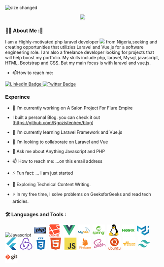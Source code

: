 ![size changed](https://user-images.githubusercontent.com/60478145/175014439-76b62192-ed2c-4a74-a149-3b3204cf2b83.png)
<div id="header" align="center">
  <img src="https://media.giphy.com/media/M9gbBd9nbDrOTu1Mqx/giphy.gif" width="100"/>
</div>


### 👨‍💻 About Me :👋

I am a Highly-motivated php laravel developer <img src="https://media.giphy.com/media/WUlplcMpOCEmTGBtBW/giphy.gif" width="30"> from Nigeria,seeking and creating opportunities that utilizies Laravel and Vue.js for a software engineering role. I am also a freelance developer looking for projects that will help boost my portfolio. My skills include php, laravel, Mysql, javascript, HTML, Bootstrap and CSS. But my main focus is with laravel and vue.js. 

- 📫How to reach me:
<div id="badges">
  <a href="https://linkedin.com/in/ngozi-stephen-6128b8166">
    <img src="https://img.shields.io/badge/LinkedIn-blue?style=for-the-badge&logo=linkedin&logoColor=white" alt="LinkedIn Badge"/>
  </a>
  <a href="https://twitter.com/Stephen_Ngozi">
    <img src="https://img.shields.io/badge/Twitter-blue?style=for-the-badge&logo=twitter&logoColor=white" alt="Twitter Badge"/>
  </a>
</div>


### Experince
- 🔭 I’m currently working on A Salon Project For Flure Empire
- I built a personal Blog. you can check it out [https://github.com/Ngozistephen/blog]  


- 🌱 I’m currently learning Laravel Framework and Vue.js
- 👯 I’m looking to collaborate on Laravel and Vue
- 💬 Ask me about Anything Javascript and PHP
- 📫 How to reach me: ...on this email address 

- ⚡ Fun fact: ... I am just started

- 🌱 Exploring Technical Content Writing.

- ⚡ In my free time, I solve problems on GeeksforGeeks and read tech articles.


### 🛠️ Languages and Tools :
<div>
  <img src="https://github.com/devicons/devicon/blob/master/icons/javascript/javascript-original-wordmark.svg" title="Javascript" alt="Javascript" width="40" height="40"/>&nbsp;
   <img src="https://github.com/devicons/devicon/blob/master/icons/php/php-original.svg" title="Php" alt="JPhp" width="40" height="40"/>&nbsp;
  <img src="https://github.com/devicons/devicon/blob/master/icons/laravel/laravel-plain-wordmark.svg" title="Laravel" alt="Laravel" width="40" height="40"/>&nbsp;
  <img src="https://github.com/devicons/devicon/blob/master/icons/vuejs/vuejs-original.svg" title="Vuejs" alt="Vuejs" width="40" height="40"/>&nbsp;
  <img src="https://github.com/devicons/devicon/blob/master/icons/mysql/mysql-original-wordmark.svg" title="MySQL"  alt="MySQL" width="40" height="40"/>&nbsp;
  <img src="https://github.com/devicons/devicon/blob/master/icons/spring/spring-original-wordmark.svg" title="Spring" alt="Spring" width="40" height="40"/>&nbsp;
  <img src="  https://github.com/devicons/devicon/blob/master/icons/linux/linux-original.svg" title="Linux" alt="Linux" width="40" height="40"/>&nbsp;
  <img src=" https://github.com/devicons/devicon/blob/master/icons/nginx/nginx-original.svg" title="Nginx" alt="Nginx" width="40" height="40"/>&nbsp;
   <img src="https://github.com/devicons/devicon/blob/master/icons/materialui/materialui-original.svg" title="Material UI" alt="Material UI" width="40" height="40"/>&nbsp;
  <img src="https://github.com/devicons/devicon/blob/master/icons/flutter/flutter-original.svg" title="Flutter" alt="Flutter" width="40" height="40"/>&nbsp;
  <img src="https://github.com/devicons/devicon/blob/master/icons/redux/redux-original.svg" title="Redux" alt="Redux " width="40" height="40"/>&nbsp;
  <img src="https://github.com/devicons/devicon/blob/master/icons/css3/css3-plain-wordmark.svg"  title="CSS3" alt="CSS" width="40" height="40"/>&nbsp;
  <img src="https://github.com/devicons/devicon/blob/master/icons/html5/html5-original.svg" title="HTML5" alt="HTML" width="40" height="40"/>&nbsp;
  <img src="https://github.com/devicons/devicon/blob/master/icons/javascript/javascript-original.svg" title="JavaScript" alt="JavaScript" width="40" height="40"/>&nbsp;
  <img src="https://github.com/devicons/devicon/blob/master/icons/firebase/firebase-plain-wordmark.svg" title="Firebase" alt="Firebase" width="40" height="40"/>&nbsp;
  <img src="https://github.com/devicons/devicon/blob/master/icons/sass/sass-original.svg" title="Sass"  alt="Sass" width="40" height="40"/>&nbsp;
  <img src="https://github.com/devicons/devicon/blob/master/icons/ubuntu/ubuntu-plain-wordmark.svg" title="Ubuntu"  alt="Ubuntu" width="40" height="40"/>&nbsp;
  <img src="https://github.com/devicons/devicon/blob/master/icons/amazonwebservices/amazonwebservices-plain-wordmark.svg" title="AWS" alt="AWS" width="40" height="40"/>&nbsp;
  <img src=" https://github.com/devicons/devicon/blob/master/icons/tailwindcss/tailwindcss-plain.svg" title="Tailwindcss" alt="Tailwindcss" width="40" height="40"/>&nbsp;
  <img src="https://github.com/devicons/devicon/blob/master/icons/git/git-original-wordmark.svg" title="Git" **alt="Git" width="40" height="40"/>
</div>
 
